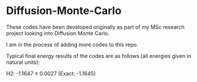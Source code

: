 # Diffusion-Monte-Carlo


These codes have been developed originally as part of my MSc research project looking into Diffusion Monte Carlo.


I am in the process of adding more codes to this repo.


Typical final energy results of the codes are as follows (all energies given in natural units):

H2:  -1.1647 ± 0.0027  (Exact: -1.1645)
